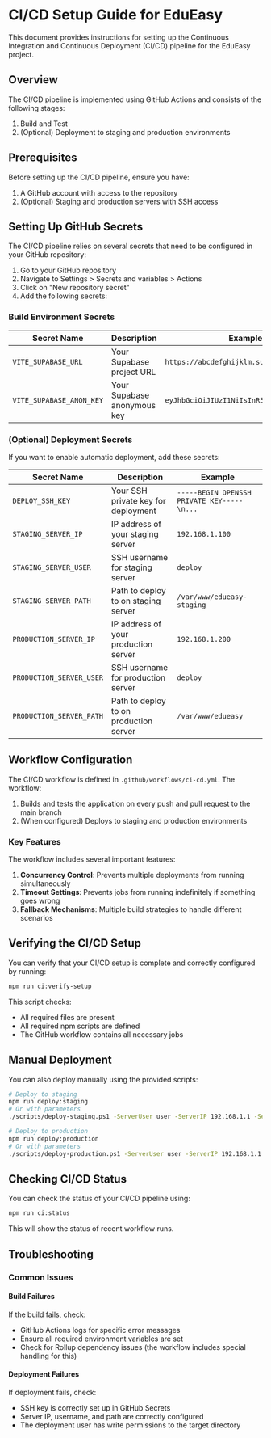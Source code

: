 # CI/CD Setup Guide for EduEasy

This document provides instructions for setting up the Continuous Integration and Continuous
Deployment (CI/CD) pipeline for the EduEasy project.

## Overview

The CI/CD pipeline is implemented using GitHub Actions and consists of the following stages:

1. Build and Test
2. (Optional) Deployment to staging and production environments

## Prerequisites

Before setting up the CI/CD pipeline, ensure you have:

1. A GitHub account with access to the repository
2. (Optional) Staging and production servers with SSH access

## Setting Up GitHub Secrets

The CI/CD pipeline relies on several secrets that need to be configured in your GitHub repository:

1. Go to your GitHub repository
2. Navigate to Settings > Secrets and variables > Actions
3. Click on "New repository secret"
4. Add the following secrets:

### Build Environment Secrets

| Secret Name              | Description                 | Example                                   |
| ------------------------ | --------------------------- | ----------------------------------------- |
| `VITE_SUPABASE_URL`      | Your Supabase project URL   | `https://abcdefghijklm.supabase.co`       |
| `VITE_SUPABASE_ANON_KEY` | Your Supabase anonymous key | `eyJhbGciOiJIUzI1NiIsInR5cCI6IkpXVCJ9...` |

### (Optional) Deployment Secrets

If you want to enable automatic deployment, add these secrets:

| Secret Name              | Description                            | Example                                    |
| ------------------------ | -------------------------------------- | ------------------------------------------ |
| `DEPLOY_SSH_KEY`         | Your SSH private key for deployment    | `-----BEGIN OPENSSH PRIVATE KEY-----\n...` |
| `STAGING_SERVER_IP`      | IP address of your staging server      | `192.168.1.100`                            |
| `STAGING_SERVER_USER`    | SSH username for staging server        | `deploy`                                   |
| `STAGING_SERVER_PATH`    | Path to deploy to on staging server    | `/var/www/edueasy-staging`                 |
| `PRODUCTION_SERVER_IP`   | IP address of your production server   | `192.168.1.200`                            |
| `PRODUCTION_SERVER_USER` | SSH username for production server     | `deploy`                                   |
| `PRODUCTION_SERVER_PATH` | Path to deploy to on production server | `/var/www/edueasy`                         |

## Workflow Configuration

The CI/CD workflow is defined in `.github/workflows/ci-cd.yml`. The workflow:

1. Builds and tests the application on every push and pull request to the main branch
2. (When configured) Deploys to staging and production environments

### Key Features

The workflow includes several important features:

1. **Concurrency Control**: Prevents multiple deployments from running simultaneously
2. **Timeout Settings**: Prevents jobs from running indefinitely if something goes wrong
3. **Fallback Mechanisms**: Multiple build strategies to handle different scenarios

## Verifying the CI/CD Setup

You can verify that your CI/CD setup is complete and correctly configured by running:

```sh
npm run ci:verify-setup
```

This script checks:

- All required files are present
- All required npm scripts are defined
- The GitHub workflow contains all necessary jobs

## Manual Deployment

You can also deploy manually using the provided scripts:

```sh
# Deploy to staging
npm run deploy:staging
# Or with parameters
./scripts/deploy-staging.ps1 -ServerUser user -ServerIP 192.168.1.1 -ServerPath /var/www/edueasy-staging

# Deploy to production
npm run deploy:production
# Or with parameters
./scripts/deploy-production.ps1 -ServerUser user -ServerIP 192.168.1.1 -ServerPath /var/www/edueasy
```

## Checking CI/CD Status

You can check the status of your CI/CD pipeline using:

```sh
npm run ci:status
```

This will show the status of recent workflow runs.

## Troubleshooting

### Common Issues

#### Build Failures

If the build fails, check:

- GitHub Actions logs for specific error messages
- Ensure all required environment variables are set
- Check for Rollup dependency issues (the workflow includes special handling for this)

#### Deployment Failures

If deployment fails, check:

- SSH key is correctly set up in GitHub Secrets
- Server IP, username, and path are correctly configured
- The deployment user has write permissions to the target directory
